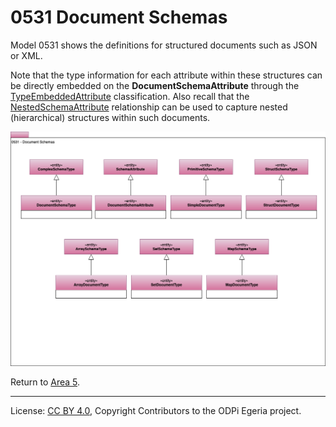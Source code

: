 <!-- SPDX-License-Identifier: CC-BY-4.0 -->
<!-- Copyright Contributors to the ODPi Egeria project. -->

# 0531 Document Schemas

Model 0531 shows the definitions for structured documents such as JSON or XML.

Note that the type information for each attribute within these structures can be directly embedded
on the **DocumentSchemaAttribute** through the [TypeEmbeddedAttribute](0505-Schema-Attributes.md) classification. Also
recall that the [NestedSchemaAttribute](0505-Schema-Attributes.md) relationship can be used to capture nested
(hierarchical) structures within such documents.

![UML](0531-Document-Schemas.png#pagewidth)


Return to [Area 5](Area-5-models.md).

----
License: [CC BY 4.0](https://creativecommons.org/licenses/by/4.0/),
Copyright Contributors to the ODPi Egeria project.